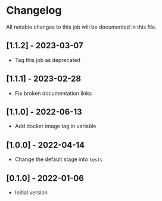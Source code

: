 # Changelog
All notable changes to this job will be documented in this file.

## [1.1.2] - 2023-03-07
* Tag this job as deprecated

## [1.1.1] - 2023-02-28
* Fix broken documentation links

## [1.1.0] - 2022-06-13
* Add docker image tag in variable 

## [1.0.0] - 2022-04-14
* Change the default stage into `tests`

## [0.1.0] - 2022-01-06
* Initial version